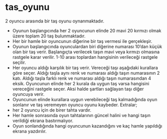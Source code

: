 # tas_oyunu

2 oyuncu arasında bir taş oyunu oynanmaktadır.
- Oyunun başlangıcında her 2 oyuncunun elinde 20 mavi 20 kırmızı olmak üzere toplam 20 taş 
bulunmaktadır.
- Her bir hamle bir oyuncunun diğerine bir taş vermesi ile gerçekleşir.
- Oyunun başlangıcında oyunculardan biri diğerine numarası 10’dan küçük olan bir taş verir.
   Başlangıçta verilecek taşın mavi veya kırmızı olmasına rastgele karar verilir.
   1-10 arası toplardan hangisinin verileceği rastgele seçilir.
- Her oyuncu aldığı karşılık bir taş verir. Vereceği taşı aşağıdaki kurallara göre seçer.
   Aldığı taşla aynı renk ve numarası aldığı taşın numarasının 2 katı.
   Aldığı taşla farklı renk ve numarası aldığı taşın numarasından 4 eksik.
   Oyuncunun elinde her 2 kurala da uygun taş varsa hangisini vereceğini rastgele seçer.
   Aksi halde şartları sağlayan taşı diğer oyuncuya verir.
- Oyuncunun elinde kurallara uygun verebileceği taş kalmadığında oyun sonlanır ve taş 
veremeyen oyuncu oyunu kaybeder.
Extralar;
- her 2 oyuncu için de birer tahta vardır.
- Her hamle sonrasında oyun tahtalarının güncel halini ve hangi taşın verildiği ekrana bastırmalıyor.
- Oyun sonlandığında hangi oyuncunun kazandığını ve kaç hamle yapıldığı ekrana yazdırılır.
